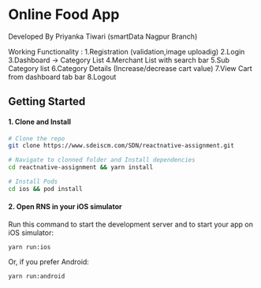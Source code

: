# Online Food App

Developed By Priyanka Tiwari (smartData Nagpur Branch)

Working Functionality :
1.Registration (validation,image uploadig)
2.Login
3.Dashboard -> Category List
4.Merchant List with search bar
5.Sub Category list
6.Category Details (Increase/decrease cart value)
7.View Cart from dashboard tab bar
8.Logout

## Getting Started

#### 1. Clone and Install

```bash
# Clone the repo
git clone https://www.sdeiscm.com/SDN/reactnative-assignment.git

# Navigate to clonned folder and Install dependencies
cd reactnative-assignment && yarn install

# Install Pods
cd ios && pod install
```

#### 2. Open RNS in your iOS simulator

Run this command to start the development server and to start your app on iOS simulator:

```
yarn run:ios
```

Or, if you prefer Android:

```
yarn run:android
```
